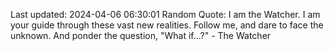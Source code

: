 Last updated: 2024-04-06 06:30:01
Random Quote: I am the Watcher. I am your guide through these vast new realities. Follow me, and dare to face the unknown. And ponder the question, "What if...?" - The Watcher